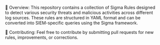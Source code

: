 📌 Overview:
This repository contains a collection of Sigma Rules designed to detect various security threats and malicious activities across different log sources. These rules are structured in YAML format and can be converted into SIEM-specific queries using the Sigma framework.


🚀 Contributing:
Feel free to contribute by submitting pull requests for new rules, improvements, or corrections.
